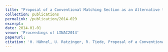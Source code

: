 ```yaml
--- 
title: "Proposal of a Conventional Matching Section as an Alternative to the Existing HSI MEBT Superlens at GSI UNILAC"
collection: publications
permalink: /publication/2014-029
excerpt: 
date: 2014-01-01
venue: 'Proceedings of LINAC2014'
paperurl:
citation: 'H. Hähnel, U. Ratzinger, R. Tiede, Proposal of a Conventional Matching Section as an Alternative to the Existing HSI MEBT Superlens at GSI UNILAC, Proceedings of LINAC2014, MOPP062 (2014)'
---
```


